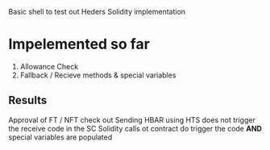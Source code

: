 Basic shell to test out Heders Solidity implementation

# Impelemented so far
1. Allowance Check
2. Fallback / Recieve methods & special variables

## Results
Approval of FT / NFT check out
Sending HBAR using HTS does not trigger the receive code in the SC
Solidity calls ot contract do trigger the code **AND** special variables are populated